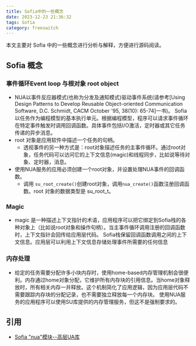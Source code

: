 ```yaml
---
title: Sofia中的一些概念
date: 2023-12-23 21:36:32
tags: Sofia
category: freeswitch
---
```


本文主要对 Sofia 中的一些概念进行分析与解释，方便进行源码阅读。

## Sofia 概念

### 事件循环Event loop 与根对象 root object
+ NUA以事件反应器模式(也称为分发及通知模式)驱动事件系统(请参考[Using Design Patterns to Develop Reusable Object-oriented Communication Software, D.C. Schmidt, CACM October '95, 38(10): 65-74]一书)。
Sofia以任务作为编程模型的基本执行单元。根据编程模型，程序可以请求事件循环在特定事件触发时调用回调函数。具体事件包括I/O激活，定时器或其它任务传递的异步消息。
+ root 对象是应用软件中描述一个任务的句柄。
    + 透视事件的另一种方式是：root对象描述任务的主事件循环。通过root对象，任务代码可以访问它的上下文信息(magic)和线程同步，比如说等待对象、定时器，消息。
+ 使用NUA服务的应用必须创建一个root对象，并设置处理NUA事件的回调函数。
    + 调用 `su_root_create()`创建root对象，调用`nua_create()`函数注册回调函数。root 对象的数据类型是 su_root_t。

### Magic
+ magic 是一种描述上下文指针的术语，应用程序可以把它绑定到Sofia栈的各种对象上（比如说root对象和操作句柄）。当主事件循环调用注册的回调函数时，上下文指针会回传给应用层代码。
Sofia栈保留回调函数调用之间的上下文信息。应用层可以利用上下文信息存储处理事件所需要的任何信息

### 内存处理
+ 给定的任务需要分配许多小块内存时，使用home-based内存管理机制会很便利。内存通过home对象分配，它维护所有内存块的引用信息。当home对象释放时，所有相关内存一并释放。这个机制简化了应用逻辑，因为应用层代码不需要跟踪内存块的分配记录，也不需要独立释放每一个内存块。
 使用NUA服务的应用程序可以使用SU库提供的内存管理服务，但这不是强制要求的。
 

 

## 引用
+ [Sofia "nua"模块--高层UA库](https://blog.csdn.net/yetyongjin/article/details/105839864)
